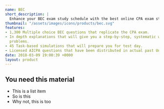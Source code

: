 ```yaml
---
name: BEC
short_description: |
  Enhance your BEC exam study schedule with the best online CPA exam study resource. The Universal CPA Review Online Test Bank is a brand-new supplement in studying for the Uniform CPA Exam. Our FAR test bank includes over 1,300 multiple choice practice questions that come with detailed answer rationales, as well as 45 task-based simulations to better prepare you for test day.
thumbnail: "/assets/images/icons/products/bec.svg"
features:
- 1,300 Multiple choice BEC questions that replicate the CPA exam.
- In depth explanations that will give you a step-by-step, systematic way of solving
  problems.
- 45 Task-based simulations that will prepare you for test day.
- Licensed AICPA questions that have been distributed in actual past Uniform CPA Exams.
date: 2018-03-09 19:00:39 +0000
layout: product
---
```

## You need this material
* This is a list item
* So is this
* Why not, this is too
